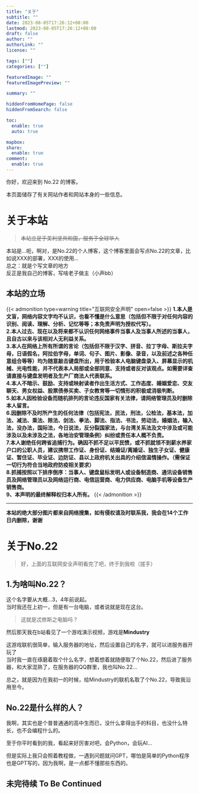 ```yaml
---
title: "关于"
subtitle: ""
date: 2023-08-05T17:26:12+08:00
lastmod: 2023-08-05T17:26:12+08:00
draft: false
author: ""
authorLink: ""
license: ""

tags: [""]
categories: [""]

featuredImage: ""
featuredImagePreview: ""

summary: ""

hiddenFromHomePage: false
hiddenFromSearch: false

toc:
  enable: true
  auto: true

mapbox:
share:
  enable: true
comment:
  enable: true
---
```

你好，欢迎来到 No.22 的博客。

本页面储存了有关网站作者和网站本身的一些信息。
# 关于本站
>~~本站立足于美利坚共和国，服务于全球华人~~


本站是...呃，啊对，是No.22的个人博客，这个博客里面会写点No.22的文章，比如说XXX的部署，XXX的使用...  
总之：就是个写文章的地方  
反正是我自己的博客，写啥老子做主（小声bb）
## 本站的立场  

{{< admonition type=warning title="互联网安全声明" open=false >}}
**1.本人是文盲，网络内容文字均不认识，也看不懂是什么意思（包括但不限于对任何内容的识别、阅读、理解、分析、记忆等等；本免责声明为授权代写）。  
2.本人过去、现在以及将来都不认识任何网络事件当事人及当事人所述的当事人，且自古以来与该相对人无利益关系。  
3.本人在网络上所有所谓的言论（包括但不限于汉字、拼音、拉丁字母、斯拉夫字母，日语假名，阿拉伯字母，单词、句子、图片、影像、录音，以及前述之各种任意组合等等）均为随意敲击键盘所出，用于检验本人电脑键盘录入、屏幕显示的机械、光电性能，并不代表本人局部或全部同意、支持或者反对该观点。如需要详查请直接与键盘发明者及生产厂商法人代表联系。  
4.本人不暗示、鼓励、支持或映射读者作出生活方式、工作态度、婚姻爱恋、交友聊天、男女权益、股票债券买卖、子女教育等一切情形的积极或消极判断。  
5.如本人因检验设备而随机排列的言论违反国家有关法律，请网络管理员及时删除本人留言。  
6.因删除不及时所产生的任何法律（包括宪法，民法，刑法，公检法，基本法，加法、减法、乘法、除法、剑法、拳法、脚法、指法、书法，劳动法，婚姻法，输入法，没办法，国际法，今日说法，反分裂国家法，与台湾关系法及文中涉及或可能涉及以及未涉及之法，各地治安管理条例）纠纷或责任本人概不负责。  
7.本人谢绝任何跨省追捕行为。确因不抓不足以平民愤，或不抓就领不到薪水养家户口的公职人员，建议携带工作证、身份证、结婚证/离婚证、独生子女证、健康证、暂住证、毕业证、边防证、县以上政府机关出具的介绍信温情操作。（需保证一切行为符合当地政府防疫相关要求）  
8.抓捕按照以下排序倒序：当事人、键盘鼠标发明人或设备制造商、通讯设备销售员及网络管理员以及网络运行商、电信运营商、电力供应商、电脑手机等设备生产销售商。  
9、本声明的最终解释权归本人所有。**
{{< /admonition >}}  

---
**本站的绝大部分图片都来自网络搜集，如有侵权请及时联系我，我会在14个工作日内删除，谢谢**  
# 关于No.22
>好，上面的互联网安全声明看完了吧，终于到我啦（搓手）

## 1.为啥叫No.22？
这个名字要从大概...3，4年前说起。  
当时我还在上初一，但是有一台电脑，或者说就是现在这台。  
>这就是忒修斯之电脑吗？

然后那天我在b站看见了一个游戏演示视频，游戏是**Mindustry**  


这游戏联机很简单，输入服务器的地址，然后设置自己的名字，就可以进服务器开玩了  
当时我一直在琢磨着取个什么名字，想着想着就随便取了个No.22，然后进了服务器，和大家混熟了，在服务器的QQ群里，我也叫No.22...  
  
总之，就是因为在我初一的时候，给Mindustry的联机名取了个No.22，导致我沿用至今。  
## No.22是什么样的人？


我啊，其实也是个普普通通的高中生而已，没什么拿得出手的科目，也没什么特长，也不会编程什么的。  
   
至于你平时看到的我，看起来好厉害对吧，会Python，会玩AI...  
  
但是实际上我只会照着教程做，一遇到问题就问GPT，哪怕是简单的Python程序也是GPT写的，因为我啊，是一点都不懂那些东西的。   

## 未完待续 To Be Continued